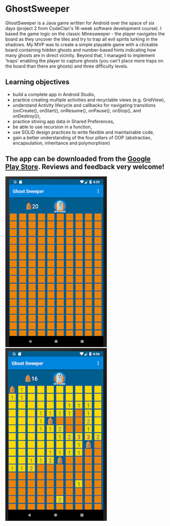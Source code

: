 # GhostSweeper
GhostSweeper is a Java game written for Android over the space of six days (project 2 from CodeClan's 16-week software development course). I based the game logic on the classic Minesweeper - the player navigates the board as they uncover the tiles and try to trap all evil spirits lurking in the shadows. My MVP was to create a simple playable game with a clickable board containing hidden ghosts and number-based hints indicating how many ghosts are in direct vicinity. Beyond that, I managed to implement 'traps' enabling the player to capture ghosts (you can't place more traps on the board than there are ghosts) and three difficulty levels.  

## Learning objectives
- build a complete app in Android Studio,
- practice creating multiple activities and recyclable views (e.g. GridView),
- understand Activity lifecycle and callbacks for navigating transitions (onCreate(), onStart(), onResume(), onPause(), onStop(), and onDestroy()),
- practice stroing app data in Shared Preferences,
- be able to use recursion in a function,
- use SOLID design practices to write flexible and maintainable code,
- gain a better understanding of the four pillars of OOP (abstractian, encapsulation, inheritance and polymorphism)

## The app can be downloaded from the <a href="https://play.google.com/store/apps/details?id=com.e20.ewa.ghostsweeper">Google Play Store</a>. Reviews and feedback very welcome!

![screenshot2](ghostsweeper2.png) ![screenshot1](ghostsweeper1.png)

